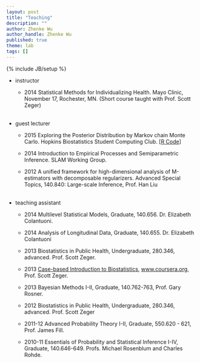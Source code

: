 ```yaml
---
layout: post
title: "Teaching"
description: ""
author: Zhenke Wu
author_handle: Zhenke Wu
published: true
theme: lab
tags: []
---
```

{% include JB/setup %}

* instructor

	* 2014 Statistical Methods for Individualizing Health. Mayo Clinic, November 17, Rochester, MN. (Short course taught with Prof. Scott Zeger)<br><br>
	
* guest lecturer
	* 2015 Exploring the Posterior Distribution by Markov chain Monte Carlo. Hopkins Biostatistics Student Computing Club. [[R Code]](https://github.com/zhenkewu/demo_code)
	
	* 2014 Introduction to Empirical Processes and Semiparametric Inference. SLAM Working Group.
	
	* 2012 A unified framework for high-dimensional analysis of M-estimators with decomposable regularizers. Advanced Special Topics, 140.840: Large-scale Inference, Prof. Han Liu<br><br>
		
* teaching assistant

	* 2014 Multilevel Statistical Models, Graduate, 140.656. Dr. Elizabeth Colantuoni.
	
	* 2014 Analysis of Longitudinal Data, Graduate, 140.655. Dr. Elizabeth Colantuoni
	
	* 2013 Biostatistics in Public Health, Undergraduate, 280.346, advanced. Prof. Scott Zeger.
	
	* 2013 [Case-based Introduction to Biostatistics](https://www.coursera.org/course/casebasedbiostat), www.coursera.org, Prof. Scott Zeger.
    
	* 2013 Bayesian Methods I-II, Graduate, 140.762-763, Prof. Gary Rosner.
	
	* 2012 Biostatistics in Public Health, Undergraduate, 280.346, advanced. Prof. Scott Zeger
	
	* 2011-12 Advanced Probability Theory I-II, Graduate, 550.620 - 621, Prof. James Fill.
	
	* 2010-11 Essentials of Probability and Statistical Inference I-IV, Graduate, 140.646-649. Profs. Michael Rosenblum and Charles Rohde.
